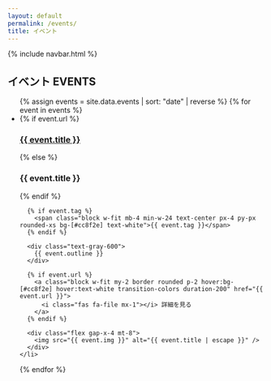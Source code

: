 ```yaml
---
layout: default
permalink: /events/
title: イベント
---
```

{% include navbar.html %}

<h2 class="text-4xl text-center mb-8 mt-30 xl:mt-15">
  イベント
  <span class="block mt-5 text-2xl">EVENTS</span>
</h2>

<ul class="max-w-7xl mx-auto mb-8 px-4 sm:px-8 flex flex-wrap justify-between gap-y-16">
  {% assign events = site.data.events | sort: "date" | reverse %}
  {% for event in events %}
    <li class="w-full md:w-[47%] rounded-xl">
      {% if event.url %}
        <a href="{{ event.url }}">
          <h3 class="text-2xl mb-2 hover:text-[#cc8f2e] transition-colors duration-200">{{ event.title }}</h3>
        </a>
      {% else %}
        <h3 class="text-2xl mb-2">{{ event.title }}</h3>
      {% endif %}

      {% if event.tag %}
        <span class="block w-fit mb-4 min-w-24 text-center px-4 py-px rounded-xs bg-[#cc8f2e] text-white">{{ event.tag }}</span>
      {% endif %}

      <div class="text-gray-600">
        {{ event.outline }}
      </div>

      {% if event.url %}
        <a class="block w-fit my-2 border rounded p-2 hover:bg-[#cc8f2e] hover:text-white transition-colors duration-200" href="{{ event.url }}">
          <i class="fas fa-file mx-1"></i> 詳細を見る
        </a>
      {% endif %}

      <div class="flex gap-x-4 mt-8">
        <img src="{{ event.img }}" alt="{{ event.title | escape }}" />
      </div>
    </li>
  {% endfor %}
</ul>

